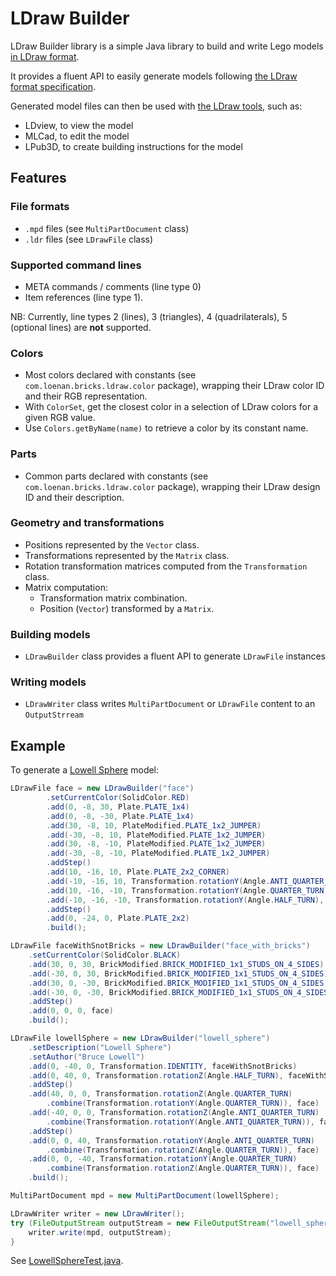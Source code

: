 # LDraw Builder

LDraw Builder library is a simple Java library to build and write Lego models [in LDraw format](http://www.ldraw.org/).

It provides a fluent API to easily generate models following [the LDraw format specification](http://www.ldraw.org/article/218.html).

Generated model files can then be used with [the LDraw tools](http://www.ldraw.org/help/getting-started.html), such as:
- LDview, to view the model
- MLCad, to edit the model
- LPub3D, to create building instructions for the model

## Features

### File formats
- `.mpd` files (see `MultiPartDocument` class)
- `.ldr` files (see `LDrawFile` class)

### Supported command lines
- META commands / comments (line type 0)
- Item references (line type 1). 

NB: Currently, line types 2 (lines), 3 (triangles), 4 (quadrilaterals), 5 (optional lines) are **not** supported.

### Colors
- Most colors declared with constants (see `com.loenan.bricks.ldraw.color` package), wrapping their LDraw color ID and their RGB representation. 
- With `ColorSet`, get the closest color in a selection of LDraw colors for a given RGB value.
- Use `Colors.getByName(name)` to retrieve a color by its constant name.

### Parts
- Common parts declared with constants (see `com.loenan.bricks.ldraw.color` package), wrapping their LDraw design ID and their description.

### Geometry and transformations
- Positions represented by the `Vector` class.
- Transformations represented by the `Matrix` class.
- Rotation transformation matrices computed from the `Transformation` class. 
- Matrix computation: 
    - Transformation matrix combination.
    - Position (`Vector`) transformed by a `Matrix`.

### Building models
- `LDrawBuilder` class provides a fluent API to generate `LDrawFile` instances

### Writing models
- `LDrawWriter` class writes `MultiPartDocument` or `LDrawFile` content to an `OutputStrream` 

## Example

To generate a [Lowell Sphere](http://www.brucelowell.com/lowell-sphere/instructions/) model:

```java
LDrawFile face = new LDrawBuilder("face")
        .setCurrentColor(SolidColor.RED)
        .add(0, -8, 30, Plate.PLATE_1x4)
        .add(0, -8, -30, Plate.PLATE_1x4)
        .add(30, -8, 10, PlateModified.PLATE_1x2_JUMPER)
        .add(-30, -8, 10, PlateModified.PLATE_1x2_JUMPER)
        .add(30, -8, -10, PlateModified.PLATE_1x2_JUMPER)
        .add(-30, -8, -10, PlateModified.PLATE_1x2_JUMPER)
        .addStep()
        .add(10, -16, 10, Plate.PLATE_2x2_CORNER)
        .add(-10, -16, 10, Transformation.rotationY(Angle.ANTI_QUARTER_TURN), Plate.PLATE_2x2_CORNER)
        .add(10, -16, -10, Transformation.rotationY(Angle.QUARTER_TURN), Plate.PLATE_2x2_CORNER)
        .add(-10, -16, -10, Transformation.rotationY(Angle.HALF_TURN), Plate.PLATE_2x2_CORNER)
        .addStep()
        .add(0, -24, 0, Plate.PLATE_2x2)
        .build();

LDrawFile faceWithSnotBricks = new LDrawBuilder("face_with_bricks")
	.setCurrentColor(SolidColor.BLACK)
	.add(30, 0, 30, BrickModified.BRICK_MODIFIED_1x1_STUDS_ON_4_SIDES)
	.add(-30, 0, 30, BrickModified.BRICK_MODIFIED_1x1_STUDS_ON_4_SIDES)
	.add(30, 0, -30, BrickModified.BRICK_MODIFIED_1x1_STUDS_ON_4_SIDES)
	.add(-30, 0, -30, BrickModified.BRICK_MODIFIED_1x1_STUDS_ON_4_SIDES)
	.addStep()
	.add(0, 0, 0, face)
	.build();

LDrawFile lowellSphere = new LDrawBuilder("lowell_sphere")
	.setDescription("Lowell Sphere")
	.setAuthor("Bruce Lowell")
	.add(0, -40, 0, Transformation.IDENTITY, faceWithSnotBricks)
	.add(0, 40, 0, Transformation.rotationZ(Angle.HALF_TURN), faceWithSnotBricks)
	.addStep()
	.add(40, 0, 0, Transformation.rotationZ(Angle.QUARTER_TURN)
		.combine(Transformation.rotationY(Angle.QUARTER_TURN)), face)
	.add(-40, 0, 0, Transformation.rotationZ(Angle.ANTI_QUARTER_TURN)
		.combine(Transformation.rotationY(Angle.ANTI_QUARTER_TURN)), face)
	.addStep()
	.add(0, 0, 40, Transformation.rotationY(Angle.ANTI_QUARTER_TURN)
		.combine(Transformation.rotationZ(Angle.QUARTER_TURN)), face)
	.add(0, 0, -40, Transformation.rotationY(Angle.QUARTER_TURN)
		.combine(Transformation.rotationZ(Angle.QUARTER_TURN)), face)
	.build();

MultiPartDocument mpd = new MultiPartDocument(lowellSphere);

LDrawWriter writer = new LDrawWriter();
try (FileOutputStream outputStream = new FileOutputStream("lowell_sphere.mpd")) {
    writer.write(mpd, outputStream);
}
```

See [LowellSphereTest.java](src/test/java/com/loenan/bricks/ldraw/writer/LowellSphereTest.java).
